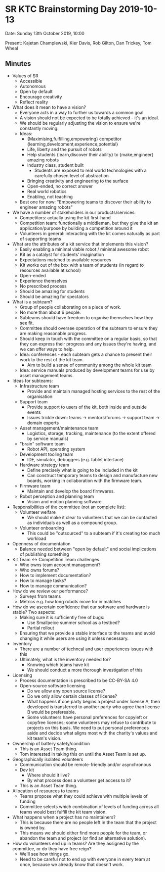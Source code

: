 # SR KTC Brainstorming Day 2019-10-13

Date: Sunday 13th October 2019, 10:00

Present: Kajetan Champlewski, Kier Davis, Rob Gilton, Dan Trickey, Tom Wheal

## Minutes

* Values of SR
  * Accessible
  * Autonomous
  * Open by default
  * Encourage creativity
  * Reflect reality
* What does it mean to have a vision?
  * Everyone acts in a way to further us towards a common goal
  * A vision should not be expected to be totally achieved - it's an ideal.
  * We should be regularly adjusting the vision to ensure we're constantly moving.
  * Ideas:
    * {Maximising,fulfilling,empowering} competitor {learning,development,experience,potential}
    * Life, liberty and the pursuit of robots
    * Help students {learn,discover their ability} to {make,engineer} amazing robots
    * Industry class, student built
      * Students are exposed to real world technologies with a carefully chosen level of abstraction
    * Bringing creativity and engineering to the surface
    * Open-ended, no correct answer
    * Real world robotics
    * Enabling, not teaching
  * Best one for now: "Empowering teams to discover their ability to engineer amazing robots"
* We have a number of stakeholders in our products/services:
  * Competitors: actually using the kit first-hand
  * Competition team: functionally a middleman, but they give the kit an application/purpose by building a competition around it
  * Volunteers in general: interacting with the kit comes naturally as part of supporting teams
* What are the attributes of a kit service that implements this vision?
  * Easily enabling a minimal viable robot / minimal awesome robot
  * Kit as a catalyst for students' imagination
  * Expectations matched to available resources
  * Kit works out of the box with a team of students (in regard to resources available at school)
  * Open-ended
  * Experience themselves
  * No prescribed process
  * Should be amazing for students
  * Should be amazing for spectators
* What is a subteam?
  * Group of people collaborating on a piece of work.
  * No more than about 6 people.
  * Subteams should have freedom to organise themselves how they see fit.
  * Committee should oversee operation of the subteam to ensure they are making reasonable progress.
  * Should keep in touch with the committee on a regular basis, so that they can express their progress and any issues they're having, and we can offer ways to help.
  * Idea: conferences - each subteam gets a chance to present their work to the rest of the kit team.
    * Aim to build a sense of community among the whole kit team
  * Idea: service manuals produced by development teams for use by asset management teams.
* Ideas for subteams:
  * Infrastructure team
    * Provide and maintain managed hosting services to the rest of the organisation
  * Support team
    * Provide support to users of the kit, both inside and outside events
    * Issues trickle down: teams -> mentors/forums -> support team -> domain experts
  * Asset management/maintenance team
    * Logistics, storage, tracking, maintenance (to the extent offered by service manuals)
  * "brain" software team
    * Robot API, operating system
  * Development tooling team
    * IDE, simulator, debuggers (e.g. tablet interface)
  * Hardware strategy team
    * Define precisely what is going to be included in the kit
    * Can construct temporary teams to design and manufacture new boards, working in collaboration with the firmware team.
  * Firmware team
    * Maintain and develop the board firmwares.
  * Robot perception and planning team
    * Vision and motion planning software
* Responsibilities of the committee (not an complete list):
  * Volunteer welfare
    * We should make it clear to volunteers that we can be contacted as individuals as well as a compound group.
  * Volunteer onboarding
    * This could be "outsourced" to a subteam if it's creating too much workload
* Openness of documentation
  * Balance needed between "open by default" and social implications of publishing something
* Kit Team <-> Competition Team challenges
  * Who owns team account management?
  * Who owns forums?
  * How to implement documentation?
  * How to manage tasks?
  * How to manage communication?
* How do we review our performance?
  * Surveys from teams
  * Metrics e.g. how long robots move for in matches
* How do we ascertain confidence that our software and hardware is stable? Two aspects:
  * Making sure it is sufficiently free of bugs:
    * Use Smallpeice summer school as a testbed?
    * Partial rollout
  * Ensuring that we provide a stable interface to the teams and avoid changing it while users are using it unless necessary.
* Inventory
  * There are a number of techncal and user experiences issues with this
  * Ultimately, what is the inventory needed for?
    * Knowing which teams have kit
    * We should conduct a more thorough investigation of this
* Licensing
  * Process documentation is prescribed to be CC-BY-SA 4.0
  * Open-source software licensing
    * Do we allow any open source license?
    * Do we only allow certain classes of license?
    * What happens if one party begins a project under license A, then developed is transferred to another party who agree than license B would be prefereable.
    * Some volunteers have personal preferences for copyleft or copyfree licenses; some volunteers may refuse to contribute to projects on this basis. We need to put personal preferences aside and decide what aligns most with the charity's values and kit team's vision.
* Ownership of battery safety/condition
  * This is an Asset Team thing.
  * Tom interested in taking this on until the Asset Team is set up.
* Geographically isolated volunteers
  * Communication should be remote-friendly and/or asynchronous
  * Dev kit
    * Where should it live?
    * By what process does a volunteer get access to it?
  * This is an Asset Team thing.
* Allocation of resources to teams
  * Teams propose what they could achieve with multiple levels of funding
  * Committee selects which combination of levels of funding across all teams would best fulfill the kit team vision.
* What happens when a project has no maintainers?
  * This is because there are no people left in the team that the project is owned by.
  * This means we should either find more people for the team, or abandon the team and project (or find an alternative solution).
* How do volunteers end up in teams? Are they assigned by the committee, or do they have free reign?
  * We'll see how things go.
  * Need to be careful not to end up with everyone in every team at once, because we already know that doesn't work.
